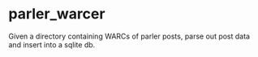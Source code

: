 # parler_warcer
Given a directory containing WARCs of parler posts,
parse out post data and insert into a sqlite db.

